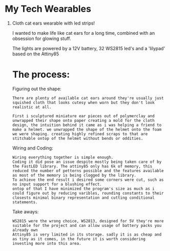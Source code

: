 # My Tech Wearables
 1) Cloth cat ears wearable with led strips!
    
    I wanted to make life like cat ears for a long time, combined with an obsession for glowing stuff.
    
    The lights are powered by a 12V battery, 32 WS2815 led's and a 'lilypad' based on the Attiny85

    # The process:

    Figuring out the shape:

        There are plenty of available cat ears around they're usually just squished cloth that looks cutesy when worn but they don't look realistic at all.
        
        First i sculptured miniature ear pieces out of polymerclay and unwrapped their shape onto paper creating a mold for the cloth design, the intuition behind it came as i was helping a friend to make a helmet. we unwrapped the shape of the helmet onto the foam we were shaping. creating highly refined scraps to that are stitchable ontop of the helmet without bends or oddities.
    Wiring and Coding:

        Wiring everything together is simple enough.
        Coding it did pose an issue despite mostly being taken care of by the FastLED library. The attiny85 only has 6k of memory, this reduced the number of petterns possible and the features available as most of the memory is being clogged by the library. 
        To achieve the end result i desired some corners were cut, such as no input support for a blushing effect.
        ontop of that I have minimized the program's size as much as i could figure out by reducing varibles, rounding constants to their closests minimal binary representation and cutting conditional statements. 

    Take aways:

        WS2815 were the wrong choice, WS2813, designed for 5V they're more suitable for the project and can allow usage of battery packs you already own
        Attiny85 is very limited in its storage. sadly it is as cheap and as tiny as it comes, in the future it is worth considering investing more into this area.
         






